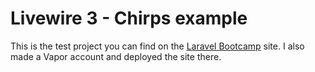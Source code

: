 # Livewire 3 - Chirps example

This is the test project you can find on the [Laravel Bootcamp](https://bootcamp.laravel.com) site.
I also made a Vapor account and deployed the site there.
